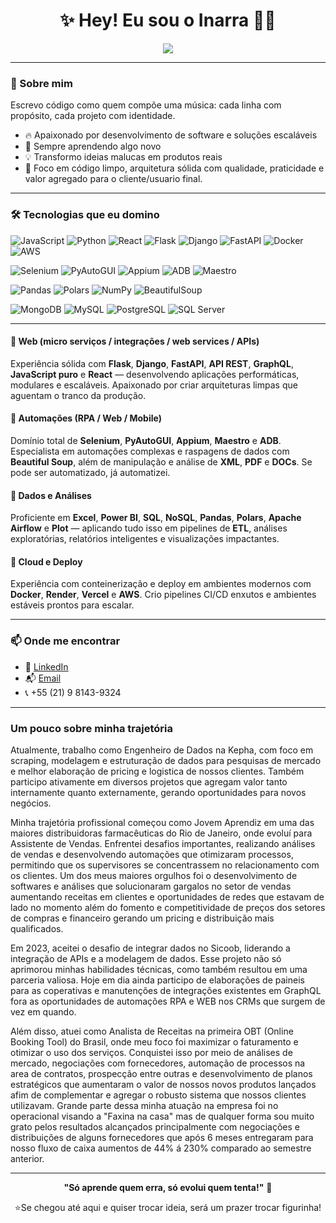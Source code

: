 <h1 align="center">✨ Hey! Eu sou o Inarra 👨‍💻</h1>

<p align="center">
  <img src="https://readme-typing-svg.herokuapp.com?center=true&vCenter=true&color=0077b6&lines=Automation;Web+Developer;Data+Enginner;Aprendizado+Infinito" />
</p>

---

### 🚀 Sobre mim
  
Escrevo código como quem compõe uma música: cada linha com propósito, cada projeto com identidade.

- 🔥 Apaixonado por desenvolvimento de software e soluções escaláveis
- 🧠 Sempre aprendendo algo novo
- 💡 Transformo ideias malucas em produtos reais
- 🎯 Foco em código limpo, arquitetura sólida com qualidade, praticidade e valor agregado para o cliente/usuario final.

---
### 🛠️ Tecnologias que eu domino

![JavaScript](https://img.shields.io/badge/-JavaScript-black?style=flat-square&logo=javascript)
![Python](https://img.shields.io/badge/-Python-black?style=flat-square&logo=python)
![React](https://img.shields.io/badge/-React-black?style=flat-square&logo=react)
![Flask](https://img.shields.io/badge/-Flask-black?style=flat-square&logo=flask)
![Django](https://img.shields.io/badge/-Django-black?style=flat-square&logo=django)
![FastAPI](https://img.shields.io/badge/-FastAPI-black?style=flat-square&logo=fastapi)
![Docker](https://img.shields.io/badge/-Docker-black?style=flat-square&logo=docker)
![AWS](https://img.shields.io/badge/-AWS-black?style=flat-square&logo=amazonaws)

![Selenium](https://img.shields.io/badge/-Selenium-black?style=flat-square&logo=selenium)
![PyAutoGUI](https://img.shields.io/badge/-PyAutoGUI-black?style=flat-square&logo=python)
![Appium](https://img.shields.io/badge/-Appium-black?style=flat-square&logo=appium)
![ADB](https://img.shields.io/badge/-ADB-black?style=flat-square&logo=android)
![Maestro](https://img.shields.io/badge/-Maestro-black?style=flat-square&logo=android)

![Pandas](https://img.shields.io/badge/-Pandas-black?style=flat-square&logo=pandas)
![Polars](https://img.shields.io/badge/-Polars-black?style=flat-square&logo=python)
![NumPy](https://img.shields.io/badge/-NumPy-black?style=flat-square&logo=numpy)
![BeautifulSoup](https://img.shields.io/badge/-BeautifulSoup-black?style=flat-square&logo=python)

![MongoDB](https://img.shields.io/badge/-MongoDB-black?style=flat-square&logo=mongodb)
![MySQL](https://img.shields.io/badge/-MySQL-black?style=flat-square&logo=mysql)
![PostgreSQL](https://img.shields.io/badge/-PostgreSQL-black?style=flat-square&logo=postgresql)
![SQL Server](https://img.shields.io/badge/-SQL%20Server-black?style=flat-square&logo=microsoftsqlserver)

---

#### 🔹 Web (micro serviços / integrações / web services / APIs)
Experiência sólida com **Flask**, **Django**, **FastAPI**, **API REST**, **GraphQL**, **JavaScript puro** e **React** — desenvolvendo aplicações performáticas, modulares e escaláveis. Apaixonado por criar arquiteturas limpas que aguentam o tranco da produção.

#### 🔹 Automações (RPA / Web / Mobile)
Domínio total de **Selenium**, **PyAutoGUI**, **Appium**, **Maestro** e **ADB**. Especialista em automações complexas e raspagens de dados com **Beautiful Soup**, além de manipulação e análise de **XML**, **PDF** e **DOCs**. Se pode ser automatizado, já automatizei.

#### 🔹 Dados e Análises
Proficiente em **Excel**, **Power BI**, **SQL**, **NoSQL**, **Pandas**, **Polars**, **Apache Airflow** e **Plot** — aplicando tudo isso em pipelines de **ETL**, análises exploratórias, relatórios inteligentes e visualizações impactantes.

#### 🔹 Cloud e Deploy
Experiência com conteinerização e deploy em ambientes modernos com **Docker**, **Render**, **Vercel** e **AWS**. Crio pipelines CI/CD enxutos e ambientes estáveis prontos para escalar.

---


### 📫 Onde me encontrar

- 💼 [LinkedIn](https://www.linkedin.com/in/carlos-inarra/)
- 📬 [Email](mailto:carlosinarra17@gmail.com)
- 📞 +55 (21) 9 8143-9324

---

### Um pouco sobre minha trajetória

Atualmente, trabalho como Engenheiro de Dados na Kepha, com foco em scraping, modelagem e estruturação de dados para pesquisas de mercado e melhor elaboração de pricing e logistica de nossos clientes. Também participo ativamente em diversos projetos que agregam valor tanto internamente quanto externamente, gerando oportunidades para novos negócios.

Minha trajetória profissional começou como Jovem Aprendiz em uma das maiores distribuidoras farmacêuticas do Rio de Janeiro, onde evoluí para Assistente de Vendas. Enfrentei desafios importantes, realizando análises de vendas e desenvolvendo automações que otimizaram processos, permitindo que os supervisores se concentrassem no relacionamento com os clientes. Um dos meus maiores orgulhos foi o desenvolvimento de softwares e análises que solucionaram gargalos no setor de vendas aumentando receitas em clientes e oportunidades de redes que estavam de lado no momento além do fomento e competitividade de preços dos setores de compras e financeiro gerando um pricing e distribuição mais qualificados.

Em 2023, aceitei o desafio de integrar dados no Sicoob, liderando a integração de APIs e a modelagem de dados. Esse projeto não só aprimorou minhas habilidades técnicas, como também resultou em uma parceria valiosa. Hoje em dia ainda participo de elaborações de paineis para as coperativas e manutenções de integrações existentes em GraphQL fora as oportunidades de automações RPA e WEB nos CRMs que surgem de vez em quando.

Além disso, atuei como Analista de Receitas na primeira OBT (Online Booking Tool) do Brasil, onde meu foco foi maximizar o faturamento e otimizar o uso dos serviços. Conquistei isso por meio de análises de mercado, negociações com fornecedores, automação de processos na area de contratos, prospecção entre outras e desenvolvimento de planos estratégicos que aumentaram o valor de nossos novos produtos lançados afim de complementar e agregar o robusto sistema que nossos clientes utilizavam. Grande parte dessa minha atuação na empresa foi no operacional visando a "Faxina na casa" mas de qualquer forma sou muito grato pelos resultados alcançados principalmente com negociações e distribuições de alguns fornecedores que após 6 meses entregaram para nosso fluxo de caixa aumentos de 44% á 230% comparado ao semestre anterior.

---

<p align="center">
  <b>"Só aprende quem erra, só evolui quem tenta!"</b> 💬
</p>

<p align="center">
  ⭐Se chegou até aqui e quiser trocar ideia, será um prazer trocar figurinha!
</p>
